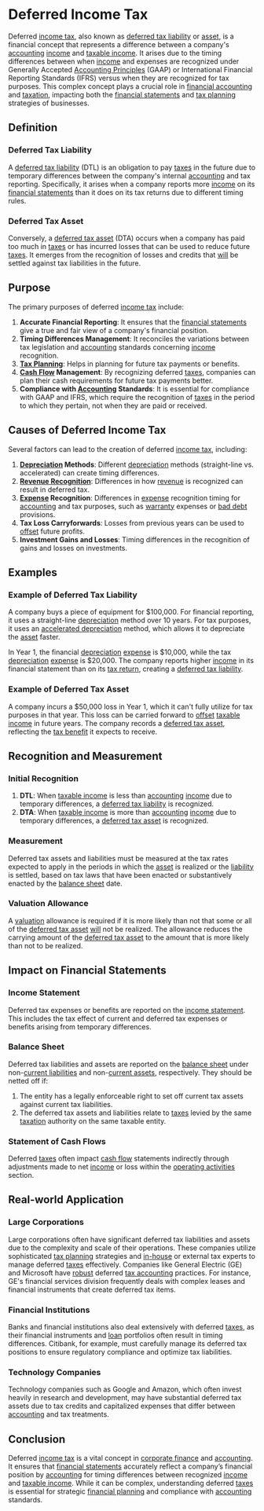 # Deferred Income Tax

Deferred [income tax](../i/income_tax.md), also known as [deferred tax liability](../d/deferred_tax_liability.md) or [asset](../a/asset.md), is a financial concept that represents a difference between a company's [accounting](../a/accounting.md) [income](../i/income.md) and [taxable income](../t/taxable_income.md). It arises due to the timing differences between when [income](../i/income.md) and expenses are recognized under Generally Accepted [Accounting Principles](../a/accounting_principles.md) (GAAP) or International Financial Reporting Standards (IFRS) versus when they are recognized for tax purposes. This complex concept plays a crucial role in [financial accounting](../f/financial_accounting.md) and [taxation](../t/taxation.md), impacting both the [financial statements](../f/financial_statements.md) and [tax planning](../t/tax_planning.md) strategies of businesses.

## Definition

### Deferred Tax Liability
A [deferred tax liability](../d/deferred_tax_liability.md) (DTL) is an obligation to pay [taxes](../t/taxes.md) in the future due to temporary differences between the company's internal [accounting](../a/accounting.md) and tax reporting. Specifically, it arises when a company reports more [income](../i/income.md) on its [financial statements](../f/financial_statements.md) than it does on its tax returns due to different timing rules.

### Deferred Tax Asset
Conversely, a [deferred tax asset](../d/deferred_tax_asset.md) (DTA) occurs when a company has paid too much in [taxes](../t/taxes.md) or has incurred losses that can be used to reduce future [taxes](../t/taxes.md). It emerges from the recognition of losses and credits that [will](../w/will.md) be settled against tax liabilities in the future.

## Purpose

The primary purposes of deferred [income tax](../i/income_tax.md) include:

1. **Accurate Financial Reporting**: It ensures that the [financial statements](../f/financial_statements.md) give a true and fair view of a company's financial position.
2. **Timing Differences Management**: It reconciles the variations between tax legislation and [accounting](../a/accounting.md) standards concerning [income](../i/income.md) recognition.
3. **[Tax Planning](../t/tax_planning.md)**: Helps in planning for future tax payments or benefits.
4. **[Cash Flow](../c/cash_flow.md) Management**: By recognizing deferred [taxes](../t/taxes.md), companies can plan their cash requirements for future tax payments better.
5. **Compliance with [Accounting](../a/accounting.md) Standards**: It is essential for compliance with GAAP and IFRS, which require the recognition of [taxes](../t/taxes.md) in the period to which they pertain, not when they are paid or received.

## Causes of Deferred Income Tax

Several factors can lead to the creation of deferred [income tax](../i/income_tax.md), including:

1. **[Depreciation](../d/depreciation.md) Methods**: Different [depreciation](../d/depreciation.md) methods (straight-line vs. accelerated) can create timing differences.
2. **[Revenue Recognition](../r/revenue_recognition.md)**: Differences in how [revenue](../r/revenue.md) is recognized can result in deferred tax.
3. **[Expense](../e/expense.md) Recognition**: Differences in [expense](../e/expense.md) recognition timing for [accounting](../a/accounting.md) and tax purposes, such as [warranty](../w/warranty.md) expenses or [bad debt](../b/bad_debt.md) provisions.
4. **Tax Loss Carryforwards**: Losses from previous years can be used to [offset](../o/offset.md) future profits.
5. **Investment Gains and Losses**: Timing differences in the recognition of gains and losses on investments.

## Examples

### Example of Deferred Tax Liability
A company buys a piece of equipment for $100,000. For financial reporting, it uses a straight-line [depreciation](../d/depreciation.md) method over 10 years. For tax purposes, it uses an [accelerated depreciation](../a/accelerated_depreciation.md) method, which allows it to depreciate the [asset](../a/asset.md) faster. 

In Year 1, the financial [depreciation](../d/depreciation.md) [expense](../e/expense.md) is $10,000, while the tax [depreciation](../d/depreciation.md) [expense](../e/expense.md) is $20,000. The company reports higher [income](../i/income.md) in its financial statement than on its [tax return](../t/tax_return.md), creating a [deferred tax liability](../d/deferred_tax_liability.md).

### Example of Deferred Tax Asset
A company incurs a $50,000 loss in Year 1, which it can't fully utilize for tax purposes in that year. This loss can be carried forward to [offset](../o/offset.md) [taxable income](../t/taxable_income.md) in future years. The company records a [deferred tax asset](../d/deferred_tax_asset.md), reflecting the [tax benefit](../t/tax_benefit.md) it expects to receive.

## Recognition and Measurement

### Initial Recognition

1. **DTL**: When [taxable income](../t/taxable_income.md) is less than [accounting](../a/accounting.md) [income](../i/income.md) due to temporary differences, a [deferred tax liability](../d/deferred_tax_liability.md) is recognized.
2. **DTA**: When [taxable income](../t/taxable_income.md) is more than [accounting](../a/accounting.md) [income](../i/income.md) due to temporary differences, a [deferred tax asset](../d/deferred_tax_asset.md) is recognized.

### Measurement

Deferred tax assets and liabilities must be measured at the tax rates expected to apply in the periods in which the [asset](../a/asset.md) is realized or the [liability](../l/liability.md) is settled, based on tax laws that have been enacted or substantively enacted by the [balance sheet](../b/balance_sheet.md) date.

### Valuation Allowance

A [valuation](../v/valuation.md) allowance is required if it is more likely than not that some or all of the [deferred tax asset](../d/deferred_tax_asset.md) [will](../w/will.md) not be realized. The allowance reduces the carrying amount of the [deferred tax asset](../d/deferred_tax_asset.md) to the amount that is more likely than not to be realized.

## Impact on Financial Statements

### Income Statement
Deferred tax expenses or benefits are reported on the [income statement](../i/income_statement.md). This includes the tax effect of current and deferred tax expenses or benefits arising from temporary differences.

### Balance Sheet
Deferred tax liabilities and assets are reported on the [balance sheet](../b/balance_sheet.md) under non-[current liabilities](../c/current_liabilities.md) and non-[current assets](../c/current_assets.md), respectively. They should be netted off if:

1. The entity has a legally enforceable right to set off current tax assets against current tax liabilities.
2. The deferred tax assets and liabilities relate to [taxes](../t/taxes.md) levied by the same [taxation](../t/taxation.md) authority on the same taxable entity.

### Statement of Cash Flows
Deferred [taxes](../t/taxes.md) often impact [cash flow](../c/cash_flow.md) statements indirectly through adjustments made to net [income](../i/income.md) or loss within the [operating activities](../o/operating_activities.md) section.

## Real-world Application

### Large Corporations

Large corporations often have significant deferred tax liabilities and assets due to the complexity and scale of their operations. These companies utilize sophisticated [tax planning](../t/tax_planning.md) strategies and [in-house](../i/in-house.md) or external tax experts to manage deferred [taxes](../t/taxes.md) effectively. Companies like General Electric (GE) and Microsoft have [robust](../r/robust.md) deferred [tax accounting](../t/tax_accounting.md) practices. For instance, GE's financial services division frequently deals with complex leases and financial instruments that create deferred tax items.

### Financial Institutions

Banks and financial institutions also deal extensively with deferred [taxes](../t/taxes.md), as their financial instruments and [loan](../l/loan.md) portfolios often result in timing differences. Citibank, for example, must carefully manage its deferred tax positions to ensure regulatory compliance and optimize tax liabilities.

### Technology Companies

Technology companies such as Google and Amazon, which often invest heavily in research and development, may have substantial deferred tax assets due to tax credits and capitalized expenses that differ between [accounting](../a/accounting.md) and tax treatments.

## Conclusion

Deferred [income tax](../i/income_tax.md) is a vital concept in [corporate finance](../c/corporate_finance.md) and [accounting](../a/accounting.md). It ensures that [financial statements](../f/financial_statements.md) accurately reflect a company’s financial position by [accounting](../a/accounting.md) for timing differences between recognized [income](../i/income.md) and [taxable income](../t/taxable_income.md). While it can be complex, understanding deferred [taxes](../t/taxes.md) is essential for strategic [financial planning](../f/financial_planning.md) and compliance with [accounting](../a/accounting.md) standards.